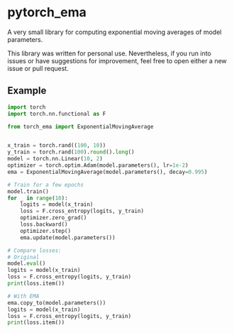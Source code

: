 # pytorch_ema

A very small library for computing exponential moving averages of model
parameters.

This library was written for personal use. Nevertheless, if you run into issues
or have suggestions for improvement, feel free to open either a new issue or
pull request.

## Example

```python
import torch
import torch.nn.functional as F

from torch_ema import ExponentialMovingAverage


x_train = torch.rand((100, 10))
y_train = torch.rand(100).round().long()
model = torch.nn.Linear(10, 2)
optimizer = torch.optim.Adam(model.parameters(), lr=1e-2)
ema = ExponentialMovingAverage(model.parameters(), decay=0.995)

# Train for a few epochs
model.train()
for _ in range(10):
    logits = model(x_train)
    loss = F.cross_entropy(logits, y_train)
    optimizer.zero_grad()
    loss.backward()
    optimizer.step()
    ema.update(model.parameters())

# Compare losses:
# Original
model.eval()
logits = model(x_train)
loss = F.cross_entropy(logits, y_train)
print(loss.item())

# With EMA
ema.copy_to(model.parameters())
logits = model(x_train)
loss = F.cross_entropy(logits, y_train)
print(loss.item())
```
